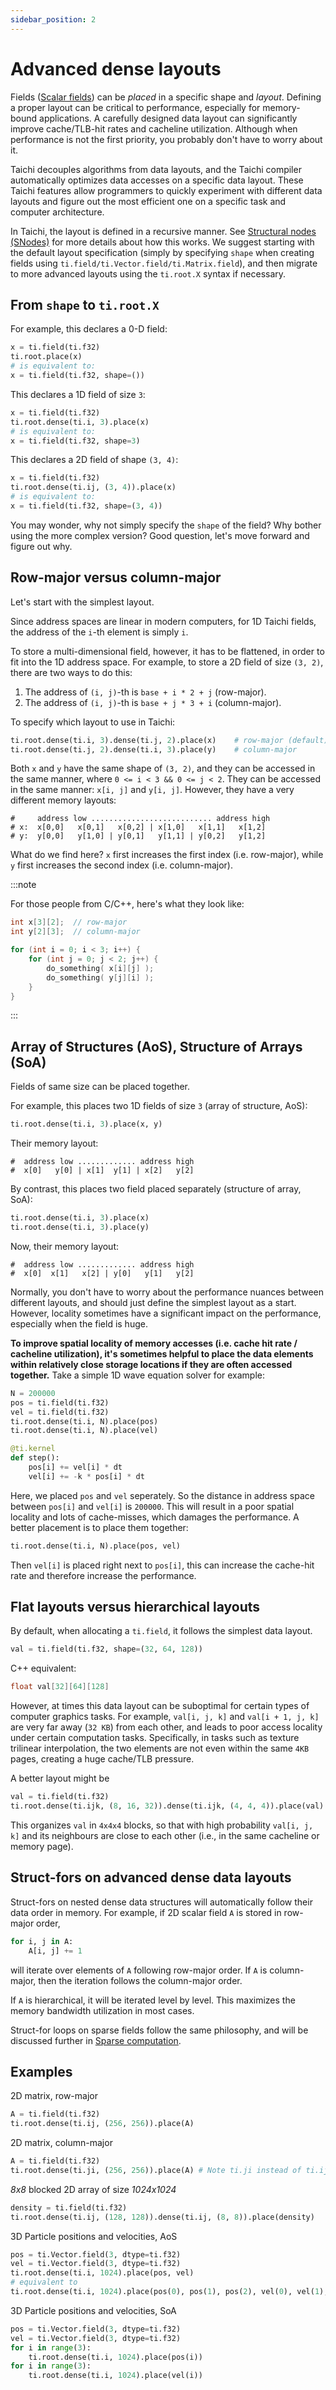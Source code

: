 ```yaml
---
sidebar_position: 2
---
```


# Advanced dense layouts

Fields ([Scalar fields](../../lang-api/scalar_field)) can be _placed_
in a specific shape and _layout_. Defining a proper layout can be
critical to performance, especially for memory-bound applications. A
carefully designed data layout can significantly improve cache/TLB-hit
rates and cacheline utilization. Although when performance is not the
first priority, you probably don't have to worry about it.

Taichi decouples algorithms from data layouts, and the Taichi compiler
automatically optimizes data accesses on a specific data layout. These
Taichi features allow programmers to quickly experiment with different
data layouts and figure out the most efficient one on a specific task
and computer architecture.

In Taichi, the layout is defined in a recursive manner. See
[Structural nodes (SNodes)](../../lang-api/snode) for more details about how this
works. We suggest starting with the default layout specification (simply
by specifying `shape` when creating fields using
`ti.field/ti.Vector.field/ti.Matrix.field`), and then migrate to more
advanced layouts using the `ti.root.X` syntax if necessary.

## From `shape` to `ti.root.X`

For example, this declares a 0-D field:

```python {1-2}
x = ti.field(ti.f32)
ti.root.place(x)
# is equivalent to:
x = ti.field(ti.f32, shape=())
```

This declares a 1D field of size `3`:

```python {1-2}
x = ti.field(ti.f32)
ti.root.dense(ti.i, 3).place(x)
# is equivalent to:
x = ti.field(ti.f32, shape=3)
```

This declares a 2D field of shape `(3, 4)`:

```python {1-2}
x = ti.field(ti.f32)
ti.root.dense(ti.ij, (3, 4)).place(x)
# is equivalent to:
x = ti.field(ti.f32, shape=(3, 4))
```

You may wonder, why not simply specify the `shape` of the field? Why
bother using the more complex version? Good question, let's move forward and figure out why.

## Row-major versus column-major

Let's start with the simplest layout.

Since address spaces are linear in modern computers, for 1D Taichi
fields, the address of the `i`-th element is simply `i`.

To store a multi-dimensional field, however, it has to be flattened, in
order to fit into the 1D address space. For example, to store a 2D field
of size `(3, 2)`, there are two ways to do this:

1.  The address of `(i, j)`-th is `base + i * 2 + j` (row-major).
2.  The address of `(i, j)`-th is `base + j * 3 + i` (column-major).

To specify which layout to use in Taichi:

```python
ti.root.dense(ti.i, 3).dense(ti.j, 2).place(x)    # row-major (default)
ti.root.dense(ti.j, 2).dense(ti.i, 3).place(y)    # column-major
```

Both `x` and `y` have the same shape of `(3, 2)`, and they can be
accessed in the same manner, where `0 <= i < 3 && 0 <= j < 2`. They can
be accessed in the same manner: `x[i, j]` and `y[i, j]`. However, they
have a very different memory layouts:

```
#     address low ........................... address high
# x:  x[0,0]   x[0,1]   x[0,2] | x[1,0]   x[1,1]   x[1,2]
# y:  y[0,0]   y[1,0] | y[0,1]   y[1,1] | y[0,2]   y[1,2]
```

What do we find here? `x` first increases the first index (i.e. row-major), while `y`
first increases the second index (i.e. column-major).

:::note

For those people from C/C++, here's what they look like:

```c
int x[3][2];  // row-major
int y[2][3];  // column-major

for (int i = 0; i < 3; i++) {
    for (int j = 0; j < 2; j++) {
        do_something( x[i][j] );
        do_something( y[j][i] );
    }
}
```

:::

## Array of Structures (AoS), Structure of Arrays (SoA)

Fields of same size can be placed together.

For example, this places two 1D fields of size `3` (array of structure, AoS):

```python
ti.root.dense(ti.i, 3).place(x, y)
```

Their memory layout:

```
#  address low ............. address high
#  x[0]   y[0] | x[1]  y[1] | x[2]   y[2]
```

By contrast, this places two field placed separately (structure of array, SoA):

```python
ti.root.dense(ti.i, 3).place(x)
ti.root.dense(ti.i, 3).place(y)
```

Now, their memory layout:

```
#  address low ............. address high
#  x[0]  x[1]   x[2] | y[0]   y[1]   y[2]
```

Normally, you don't have to worry about the performance nuances between
different layouts, and should just define the simplest layout as a
start. However, locality sometimes have a significant impact on the
performance, especially when the field is huge.

**To improve spatial locality of memory accesses (i.e. cache hit rate /
cacheline utilization), it's sometimes helpful to place the data
elements within relatively close storage locations if they are often
accessed together.** Take a simple 1D wave equation solver for example:

```python
N = 200000
pos = ti.field(ti.f32)
vel = ti.field(ti.f32)
ti.root.dense(ti.i, N).place(pos)
ti.root.dense(ti.i, N).place(vel)

@ti.kernel
def step():
    pos[i] += vel[i] * dt
    vel[i] += -k * pos[i] * dt
```

Here, we placed `pos` and `vel` seperately. So the distance in address
space between `pos[i]` and `vel[i]` is `200000`. This will result in a
poor spatial locality and lots of cache-misses, which damages the
performance. A better placement is to place them together:

```python
ti.root.dense(ti.i, N).place(pos, vel)
```

Then `vel[i]` is placed right next to `pos[i]`, this can increase the
cache-hit rate and therefore increase the performance.

## Flat layouts versus hierarchical layouts

By default, when allocating a `ti.field`, it follows the simplest data
layout.

```python
val = ti.field(ti.f32, shape=(32, 64, 128))
```

C++ equivalent:

```cpp
float val[32][64][128]
```

However, at times this data layout can be suboptimal for certain types
of computer graphics tasks. For example, `val[i, j, k]` and
`val[i + 1, j, k]` are very far away (`32 KB`) from each other, and
leads to poor access locality under certain computation tasks.
Specifically, in tasks such as texture trilinear interpolation, the two
elements are not even within the same `4KB` pages, creating a huge
cache/TLB pressure.

A better layout might be

```python
val = ti.field(ti.f32)
ti.root.dense(ti.ijk, (8, 16, 32)).dense(ti.ijk, (4, 4, 4)).place(val)
```

This organizes `val` in `4x4x4` blocks, so that with high probability
`val[i, j, k]` and its neighbours are close to each other (i.e., in the
same cacheline or memory page).

## Struct-fors on advanced dense data layouts

Struct-fors on nested dense data structures will automatically follow
their data order in memory. For example, if 2D scalar field `A` is
stored in row-major order,

```python
for i, j in A:
    A[i, j] += 1
```

will iterate over elements of `A` following row-major order. If `A` is
column-major, then the iteration follows the column-major order.

If `A` is hierarchical, it will be iterated level by level. This
maximizes the memory bandwidth utilization in most cases.

Struct-for loops on sparse fields follow the same philosophy, and will
be discussed further in [Sparse computation](./sparse).

## Examples

2D matrix, row-major

```python
A = ti.field(ti.f32)
ti.root.dense(ti.ij, (256, 256)).place(A)
```

2D matrix, column-major

```python
A = ti.field(ti.f32)
ti.root.dense(ti.ji, (256, 256)).place(A) # Note ti.ji instead of ti.ij
```

_8x8_ blocked 2D array of size _1024x1024_

```python
density = ti.field(ti.f32)
ti.root.dense(ti.ij, (128, 128)).dense(ti.ij, (8, 8)).place(density)
```

3D Particle positions and velocities, AoS

```python
pos = ti.Vector.field(3, dtype=ti.f32)
vel = ti.Vector.field(3, dtype=ti.f32)
ti.root.dense(ti.i, 1024).place(pos, vel)
# equivalent to
ti.root.dense(ti.i, 1024).place(pos(0), pos(1), pos(2), vel(0), vel(1), vel(2))
```

3D Particle positions and velocities, SoA

```python
pos = ti.Vector.field(3, dtype=ti.f32)
vel = ti.Vector.field(3, dtype=ti.f32)
for i in range(3):
    ti.root.dense(ti.i, 1024).place(pos(i))
for i in range(3):
    ti.root.dense(ti.i, 1024).place(vel(i))
```
